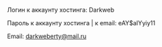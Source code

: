 Логин к аккаунту хостинга: Darkweb

Пароль к аккаунту хостинга | к email: eAY$aIYyiy11

Email: darkweberty@mail.ru